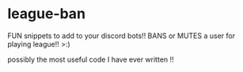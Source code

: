 # league-ban

FUN snippets to add to your discord bots!! BANS or MUTES a user for playing league!! >:)

possibly the most useful code I have ever written !!

